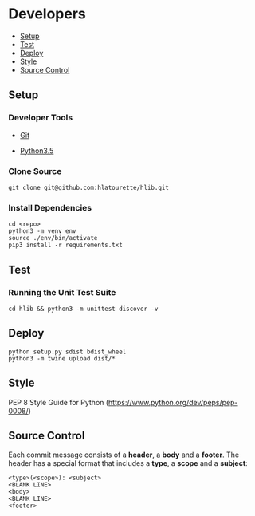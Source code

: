 # Developers

* [Setup](#setup)
* [Test](#test)
* [Deploy](#deploy)
* [Style](#style)
* [Source Control](#source_control)

## <a name="setup"> Setup

### Developer Tools

* [Git](http://git-scm.com/)

* [Python3.5](https://www.python.org/)

### Clone Source

```
git clone git@github.com:hlatourette/hlib.git
```

### Install Dependencies

```
cd <repo>
python3 -m venv env
source ./env/bin/activate
pip3 install -r requirements.txt
```

## <a name="test"> Test

### <a name="unit-tests"></a> Running the Unit Test Suite

```
cd hlib && python3 -m unittest discover -v
```


## Deploy

```
python setup.py sdist bdist_wheel
python3 -m twine upload dist/*
```

## <a name="style"></a> Style

PEP 8 Style Guide for Python (https://www.python.org/dev/peps/pep-0008/)

## <a name="source_control"></a> Source Control

Each commit message consists of a **header**, a **body** and a **footer**.  The header has a special format that includes a **type**, a **scope** and a **subject**:

```
<type>(<scope>): <subject>
<BLANK LINE>
<body>
<BLANK LINE>
<footer>
```

